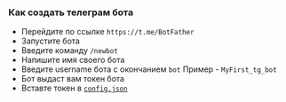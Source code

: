 ### Как создать телеграм бота

 * Перейдите по ссылке `https://t.me/BotFather`
 * Запустите бота
 * Введите команду `/newbot`
 * Напишите имя своего бота
 * Введите username бота с окончанием `bot` Пример - `MyFirst_tg_bot`
 * Бот выдаст вам токен бота
 * Вставте токен в [`config.json`](Readme/config.json)